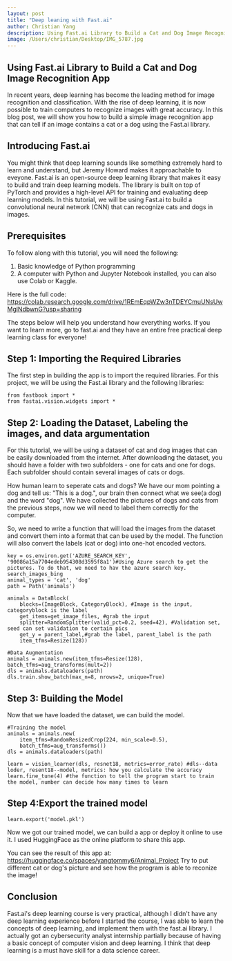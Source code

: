 ```yaml
---
layout: post
title: "Deep leaning with Fast.ai"
author: Christian Yang
description: Using Fast.ai Library to Build a Cat and Dog Image Recognition App
image: /Users/christian/Desktop/IMG_5787.jpg
---
```


## Using Fast.ai Library to Build a Cat and Dog Image Recognition App

In recent years, deep learning has become the leading method for image recognition and classification. With the rise of deep learning, it is now possible to train computers to recognize images with great accuracy. In this blog post, we will show you how to build a simple image recognition app that can tell if an image contains a cat or a dog using the Fast.ai library.

## Introducing Fast.ai

You might think that deep learning sounds like something extremely hard to learn and understand, but Jeremy Howard makes it approachable to eveyone. Fast.ai is an open-source deep learning library that makes it easy to build and train deep learning models. The library is built on top of PyTorch and provides a high-level API for training and evaluating deep learning models. In this tutorial, we will be using Fast.ai to build a convolutional neural network (CNN) that can recognize cats and dogs in images.

## Prerequisites

To follow along with this tutorial, you will need the following:

1. Basic knowledge of Python programming
2. A computer with Python and Jupyter Notebook installed, you can also use Colab or Kaggle.

Here is the full code:
https://colab.research.google.com/drive/1REmEqpWZw3nTDEYCmuUNsUwMglNdbwnG?usp=sharing

The steps below will help you understand how everything works. If you want to learn more, go to fast.ai and they have an entire free practical deep learning class for everyone!

## Step 1: Importing the Required Libraries

The first step in building the app is to import the required libraries. For this project, we will be using the Fast.ai library and the following libraries:

```
from fastbook import *
from fastai.vision.widgets import *
```

## Step 2: Loading the Dataset, Labeling the images, and data argumentation

For this tutorial, we will be using a dataset of cat and dog images that can be easily downloaded from the internet. After downloading the dataset, you should have a folder with two subfolders - one for cats and one for dogs. Each subfolder should contain several images of cats or dogs.

How human learn to seperate cats and dogs? We have our mom pointing a dog and tell us: "This is a dog.", our brain then connect what we see(a dog) and the word "dog". We have collected the pictures of dogs and cats from the previous steps, now we will need to label them correctly for the computer.

So, we need to write a function that will load the images from the dataset and convert them into a format that can be used by the model. The function will also convert the labels (cat or dog) into one-hot encoded vectors.

```
key = os.environ.get('AZURE_SEARCH_KEY', '90086a15a7704edeb954308d3595f8a1')#Using Azure search to get the pictures. To do that, we need to hav the azure search key.
search_images_bing
animal_types = 'cat', 'dog'
path = Path('animals')
```

```
animals = DataBlock(
    blocks=(ImageBlock, CategoryBlock), #Image is the input, categoryblock is the label
    get_items=get_image_files, #grab the input
    splitter=RandomSplitter(valid_pct=0.2, seed=42), #Validation set, seed can set validation to certain pics
    get_y = parent_label,#grab the label, parent_label is the path
    item_tfms=Resize(128))
```

```
#Data Augmentation
animals = animals.new(item_tfms=Resize(128), batch_tfms=aug_transforms(mult=2))
dls = animals.dataloaders(path)
dls.train.show_batch(max_n=8, nrows=2, unique=True)
```

## Step 3: Building the Model

Now that we have loaded the dataset, we can build the model.

```
#Training the model
animals = animals.new(
    item_tfms=RandomResizedCrop(224, min_scale=0.5),
    batch_tfms=aug_transforms())
dls = animals.dataloaders(path)
```

```
learn = vision_learner(dls, resnet18, metrics=error_rate) #dls--data loder, resent18--model, metrics: how you calculate the accuracy
learn.fine_tune(4) #the function to tell the program start to train the model, number can decide how many times to learn
```

## Step 4:Export the trained model

```
learn.export('model.pkl')
```

Now we got our trained model, we can build a app or deploy it online to use it. I used HuggingFace as the online platform to share this app.

You can see the result of this app at: https://huggingface.co/spaces/yangtommy6/Animal_Project
Try to put different cat or dog's picture and see how the program is able to reconize the image!

## Conclusion

Fast.ai's deep learning course is very practical, although I didn't have any deep learning experience before I started the course, I was able to learn the concepts of deep learning, and implement them with the fast.ai library. I actually got an cybersecurity analyst internship partially because of having a basic concept of computer vision and deep learning. I think that deep learning is a must have skill for a data science career.
